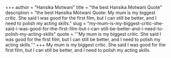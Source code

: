 +++
author = "Hansika Motwani"
title = "the best Hansika Motwani Quote"
description = "the best Hansika Motwani Quote: My mum is my biggest critic. She said I was good for the first film, but I can still be better, and I need to polish my acting skills."
slug = "my-mum-is-my-biggest-critic-she-said-i-was-good-for-the-first-film-but-i-can-still-be-better-and-i-need-to-polish-my-acting-skills"
quote = '''My mum is my biggest critic. She said I was good for the first film, but I can still be better, and I need to polish my acting skills.'''
+++
My mum is my biggest critic. She said I was good for the first film, but I can still be better, and I need to polish my acting skills.
